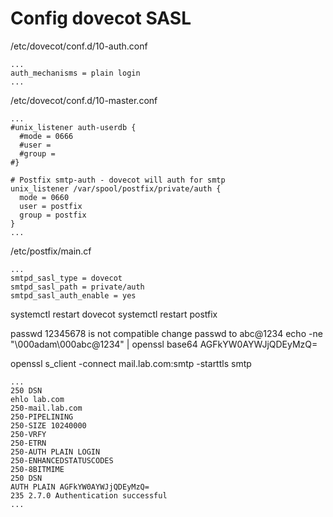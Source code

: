 # Config dovecot SASL
/etc/dovecot/conf.d/10-auth.conf
```
...
auth_mechanisms = plain login
...
```

/etc/dovecot/conf.d/10-master.conf
```
...
#unix_listener auth-userdb {
  #mode = 0666
  #user =
  #group =
#}

# Postfix smtp-auth - dovecot will auth for smtp
unix_listener /var/spool/postfix/private/auth {
  mode = 0660
  user = postfix
  group = postfix
}
...
```

/etc/postfix/main.cf
```
...
smtpd_sasl_type = dovecot
smtpd_sasl_path = private/auth
smtpd_sasl_auth_enable = yes
```

systemctl restart dovecot
systemctl restart postfix


passwd 12345678 is not compatible
change passwd to abc@1234
echo -ne "\000adam\000abc@1234" | openssl base64
AGFkYW0AYWJjQDEyMzQ=

openssl s_client -connect mail.lab.com:smtp -starttls smtp
```
...
250 DSN
ehlo lab.com
250-mail.lab.com
250-PIPELINING
250-SIZE 10240000
250-VRFY
250-ETRN
250-AUTH PLAIN LOGIN
250-ENHANCEDSTATUSCODES
250-8BITMIME
250 DSN
AUTH PLAIN AGFkYW0AYWJjQDEyMzQ=
235 2.7.0 Authentication successful
...
```
